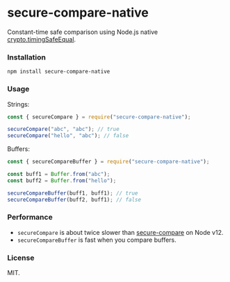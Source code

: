 # secure-compare-native

Constant-time safe comparison using Node.js native [crypto.timingSafeEqual](https://nodejs.org/api/crypto.html#crypto_crypto_timingsafeequal_a_b).

### Installation

```
npm install secure-compare-native
```

### Usage

Strings:

```javascript
const { secureCompare } = require("secure-compare-native");

secureCompare("abc", "abc"); // true
secureCompare("hello", "abc"); // false
```

Buffers: 

```javascript
const { secureCompareBuffer } = require("secure-compare-native");

const buff1 = Buffer.from("abc");
const buff2 = Buffer.from("hello");

secureCompareBuffer(buff1, buff1); // true
secureCompareBuffer(buff2, buff1); // false
```

### Performance

* `secureCompare` is about twice slower than [secure-compare](https://www.npmjs.com/package/secure-compare) on Node v12.
* `secureCompareBuffer` is fast when you compare buffers. 

### License

MIT.
